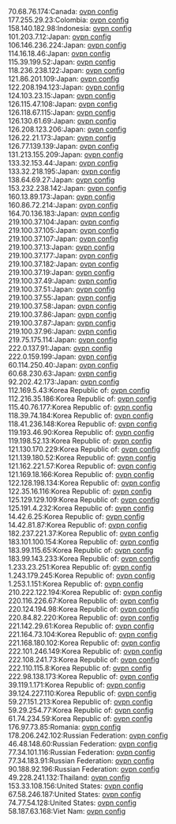 70.68.76.174:Canada: [ovpn config](vpn/70_68_76_174.ovpn)  
177.255.29.23:Colombia: [ovpn config](vpn/177_255_29_23.ovpn)  
158.140.182.98:Indonesia: [ovpn config](vpn/158_140_182_98.ovpn)  
101.203.7.12:Japan: [ovpn config](vpn/101_203_7_12.ovpn)  
106.146.236.224:Japan: [ovpn config](vpn/106_146_236_224.ovpn)  
114.16.18.46:Japan: [ovpn config](vpn/114_16_18_46.ovpn)  
115.39.199.52:Japan: [ovpn config](vpn/115_39_199_52.ovpn)  
118.236.238.122:Japan: [ovpn config](vpn/118_236_238_122.ovpn)  
121.86.201.109:Japan: [ovpn config](vpn/121_86_201_109.ovpn)  
122.208.194.123:Japan: [ovpn config](vpn/122_208_194_123.ovpn)  
124.103.23.15:Japan: [ovpn config](vpn/124_103_23_15.ovpn)  
126.115.47.108:Japan: [ovpn config](vpn/126_115_47_108.ovpn)  
126.118.67.115:Japan: [ovpn config](vpn/126_118_67_115.ovpn)  
126.130.61.69:Japan: [ovpn config](vpn/126_130_61_69.ovpn)  
126.208.123.206:Japan: [ovpn config](vpn/126_208_123_206.ovpn)  
126.22.21.173:Japan: [ovpn config](vpn/126_22_21_173.ovpn)  
126.77.139.139:Japan: [ovpn config](vpn/126_77_139_139.ovpn)  
131.213.155.209:Japan: [ovpn config](vpn/131_213_155_209.ovpn)  
133.32.153.44:Japan: [ovpn config](vpn/133_32_153_44.ovpn)  
133.32.218.195:Japan: [ovpn config](vpn/133_32_218_195.ovpn)  
138.64.69.27:Japan: [ovpn config](vpn/138_64_69_27.ovpn)  
153.232.238.142:Japan: [ovpn config](vpn/153_232_238_142.ovpn)  
160.13.89.173:Japan: [ovpn config](vpn/160_13_89_173.ovpn)  
160.86.72.214:Japan: [ovpn config](vpn/160_86_72_214.ovpn)  
164.70.136.183:Japan: [ovpn config](vpn/164_70_136_183.ovpn)  
219.100.37.104:Japan: [ovpn config](vpn/219_100_37_104.ovpn)  
219.100.37.105:Japan: [ovpn config](vpn/219_100_37_105.ovpn)  
219.100.37.107:Japan: [ovpn config](vpn/219_100_37_107.ovpn)  
219.100.37.13:Japan: [ovpn config](vpn/219_100_37_13.ovpn)  
219.100.37.177:Japan: [ovpn config](vpn/219_100_37_177.ovpn)  
219.100.37.182:Japan: [ovpn config](vpn/219_100_37_182.ovpn)  
219.100.37.19:Japan: [ovpn config](vpn/219_100_37_19.ovpn)  
219.100.37.49:Japan: [ovpn config](vpn/219_100_37_49.ovpn)  
219.100.37.51:Japan: [ovpn config](vpn/219_100_37_51.ovpn)  
219.100.37.55:Japan: [ovpn config](vpn/219_100_37_55.ovpn)  
219.100.37.58:Japan: [ovpn config](vpn/219_100_37_58.ovpn)  
219.100.37.86:Japan: [ovpn config](vpn/219_100_37_86.ovpn)  
219.100.37.87:Japan: [ovpn config](vpn/219_100_37_87.ovpn)  
219.100.37.96:Japan: [ovpn config](vpn/219_100_37_96.ovpn)  
219.75.175.114:Japan: [ovpn config](vpn/219_75_175_114.ovpn)  
222.0.137.91:Japan: [ovpn config](vpn/222_0_137_91.ovpn)  
222.0.159.199:Japan: [ovpn config](vpn/222_0_159_199.ovpn)  
60.114.250.40:Japan: [ovpn config](vpn/60_114_250_40.ovpn)  
60.68.230.63:Japan: [ovpn config](vpn/60_68_230_63.ovpn)  
92.202.42.173:Japan: [ovpn config](vpn/92_202_42_173.ovpn)  
112.169.5.43:Korea Republic of: [ovpn config](vpn/112_169_5_43.ovpn)  
112.216.35.186:Korea Republic of: [ovpn config](vpn/112_216_35_186.ovpn)  
115.40.76.177:Korea Republic of: [ovpn config](vpn/115_40_76_177.ovpn)  
118.39.74.184:Korea Republic of: [ovpn config](vpn/118_39_74_184.ovpn)  
118.41.236.148:Korea Republic of: [ovpn config](vpn/118_41_236_148.ovpn)  
119.193.46.90:Korea Republic of: [ovpn config](vpn/119_193_46_90.ovpn)  
119.198.52.13:Korea Republic of: [ovpn config](vpn/119_198_52_13.ovpn)  
121.130.170.229:Korea Republic of: [ovpn config](vpn/121_130_170_229.ovpn)  
121.139.180.52:Korea Republic of: [ovpn config](vpn/121_139_180_52.ovpn)  
121.162.221.57:Korea Republic of: [ovpn config](vpn/121_162_221_57.ovpn)  
121.169.18.166:Korea Republic of: [ovpn config](vpn/121_169_18_166.ovpn)  
122.128.198.134:Korea Republic of: [ovpn config](vpn/122_128_198_134.ovpn)  
122.35.16.116:Korea Republic of: [ovpn config](vpn/122_35_16_116.ovpn)  
125.129.129.109:Korea Republic of: [ovpn config](vpn/125_129_129_109.ovpn)  
125.191.4.232:Korea Republic of: [ovpn config](vpn/125_191_4_232.ovpn)  
14.42.6.25:Korea Republic of: [ovpn config](vpn/14_42_6_25.ovpn)  
14.42.81.87:Korea Republic of: [ovpn config](vpn/14_42_81_87.ovpn)  
182.237.221.37:Korea Republic of: [ovpn config](vpn/182_237_221_37.ovpn)  
183.101.100.154:Korea Republic of: [ovpn config](vpn/183_101_100_154.ovpn)  
183.99.115.65:Korea Republic of: [ovpn config](vpn/183_99_115_65.ovpn)  
183.99.143.233:Korea Republic of: [ovpn config](vpn/183_99_143_233.ovpn)  
1.233.23.251:Korea Republic of: [ovpn config](vpn/1_233_23_251.ovpn)  
1.243.179.245:Korea Republic of: [ovpn config](vpn/1_243_179_245.ovpn)  
1.253.1.151:Korea Republic of: [ovpn config](vpn/1_253_1_151.ovpn)  
210.222.122.194:Korea Republic of: [ovpn config](vpn/210_222_122_194.ovpn)  
220.116.226.67:Korea Republic of: [ovpn config](vpn/220_116_226_67.ovpn)  
220.124.194.98:Korea Republic of: [ovpn config](vpn/220_124_194_98.ovpn)  
220.84.82.220:Korea Republic of: [ovpn config](vpn/220_84_82_220.ovpn)  
221.142.29.61:Korea Republic of: [ovpn config](vpn/221_142_29_61.ovpn)  
221.164.73.104:Korea Republic of: [ovpn config](vpn/221_164_73_104.ovpn)  
221.168.180.102:Korea Republic of: [ovpn config](vpn/221_168_180_102.ovpn)  
222.101.246.149:Korea Republic of: [ovpn config](vpn/222_101_246_149.ovpn)  
222.108.241.73:Korea Republic of: [ovpn config](vpn/222_108_241_73.ovpn)  
222.110.115.8:Korea Republic of: [ovpn config](vpn/222_110_115_8.ovpn)  
222.98.138.173:Korea Republic of: [ovpn config](vpn/222_98_138_173.ovpn)  
39.119.1.171:Korea Republic of: [ovpn config](vpn/39_119_1_171.ovpn)  
39.124.227.110:Korea Republic of: [ovpn config](vpn/39_124_227_110.ovpn)  
59.27.151.213:Korea Republic of: [ovpn config](vpn/59_27_151_213.ovpn)  
59.29.254.77:Korea Republic of: [ovpn config](vpn/59_29_254_77.ovpn)  
61.74.234.59:Korea Republic of: [ovpn config](vpn/61_74_234_59.ovpn)  
176.97.73.85:Romania: [ovpn config](vpn/176_97_73_85.ovpn)  
178.206.242.102:Russian Federation: [ovpn config](vpn/178_206_242_102.ovpn)  
46.48.148.60:Russian Federation: [ovpn config](vpn/46_48_148_60.ovpn)  
77.34.101.116:Russian Federation: [ovpn config](vpn/77_34_101_116.ovpn)  
77.34.183.91:Russian Federation: [ovpn config](vpn/77_34_183_91.ovpn)  
90.188.92.196:Russian Federation: [ovpn config](vpn/90_188_92_196.ovpn)  
49.228.241.132:Thailand: [ovpn config](vpn/49_228_241_132.ovpn)  
153.33.108.156:United States: [ovpn config](vpn/153_33_108_156.ovpn)  
67.58.246.187:United States: [ovpn config](vpn/67_58_246_187.ovpn)  
74.77.54.128:United States: [ovpn config](vpn/74_77_54_128.ovpn)  
58.187.63.168:Viet Nam: [ovpn config](vpn/58_187_63_168.ovpn)  
